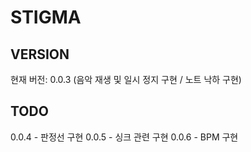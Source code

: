# STIGMA

## VERSION
현재 버전: 0.0.3 (음악 재생 및 일시 정지 구현 / 노트 낙하 구현)
## TODO
0.0.4 - 판정선 구현
0.0.5 - 싱크 관련 구현
0.0.6 - BPM 구현
